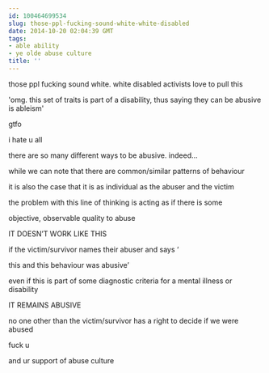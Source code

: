 ```yaml
---
id: 100464699534
slug: those-ppl-fucking-sound-white-white-disabled
date: 2014-10-20 02:04:39 GMT
tags:
- able ability
- ye olde abuse culture
title: ''
---
```

<p>those ppl fucking sound white. white disabled activists love to pull this</p>

<p>'omg. this set of traits is part of a disability, thus saying they can be abusive is ableism'</p>

<p>gtfo</p>

<p>i hate u all</p>

<p>there are so many different ways to be abusive. indeed&#8230;</p>

<p>while we can note that there are common/similar patterns of behaviour</p>

<p>it is also the case that it is as individual as the abuser and the victim</p>

<p>the problem with this line of thinking is acting as if there is some</p>

<p>objective, observable quality to abuse</p>

<p>IT DOESN&#8217;T WORK LIKE THIS</p>

<p>if the victim/survivor names their abuser and says &#8216;</p>

<p>this and this behaviour was abusive&#8217;</p>

<p>even if this is part of some diagnostic criteria for a mental illness or disability</p>

<p>IT REMAINS ABUSIVE</p>

<p>no one other than the victim/survivor has a right to decide if we were abused</p>

<p>fuck u</p>

<p>and ur support of abuse culture</p>